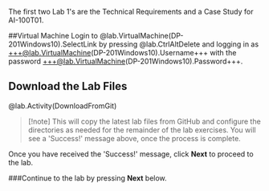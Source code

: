 The first two Lab 1's are the Technical Requirements and a Case Study for AI-100T01.

##Virtual Machine
Login to @lab.VirtualMachine(DP-201Windows10).SelectLink by pressing @lab.CtrlAltDelete and logging in as +++@lab.VirtualMachine(DP-201Windows10).Username+++ with the password +++@lab.VirtualMachine(DP-201Windows10).Password+++.

## Download the Lab Files

@lab.Activity(DownloadFromGit)

>[!note] This will copy the latest lab files from GitHub and configure the directories as needed for the remainder of the lab exercises. You will see a 'Success!' message above, once the process is complete.

Once you have received the 'Success!' message, click **Next** to proceed to the lab.

###Continue to the lab by pressing **Next** below.
